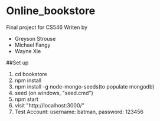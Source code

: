 # Online_bookstore
Final project for CS546
Writen by 
* Greyson Strouse
* Michael Fangy
* Wayne Xie

##Set up
1. cd bookstore
2. npm install
3. npm install -g node-mongo-seeds(to populate mongodb)
4. seed (on windows, "seed.cmd")
5. npm start
6. visit "http://localhost:3000/"
7. Test Account: username: batman, password: 123456
